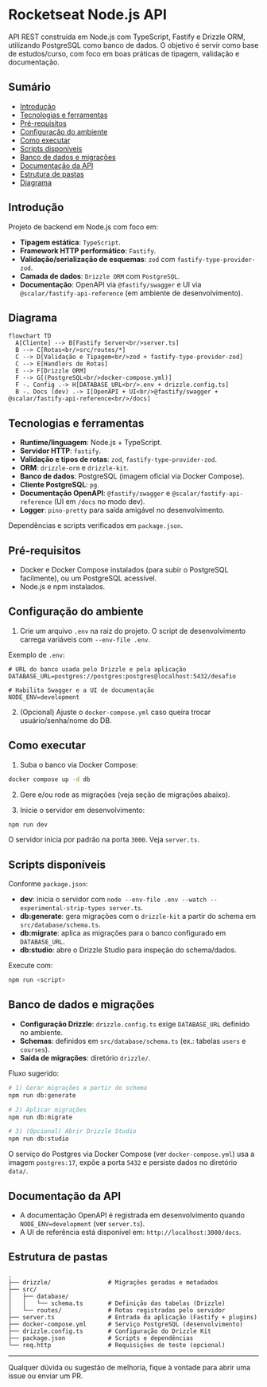# Rocketseat Node.js API

API REST construída em Node.js com TypeScript, Fastify e Drizzle ORM, utilizando PostgreSQL como banco de dados. O objetivo é servir como base de estudos/curso, com foco em boas práticas de tipagem, validação e documentação.

## Sumário

- [Introdução](#introdução)
- [Tecnologias e ferramentas](#tecnologias-e-ferramentas)
- [Pré-requisitos](#pré-requisitos)
- [Configuração do ambiente](#configuração-do-ambiente)
- [Como executar](#como-executar)
- [Scripts disponíveis](#scripts-disponíveis)
- [Banco de dados e migrações](#banco-de-dados-e-migrações)
- [Documentação da API](#documentação-da-api)
- [Estrutura de pastas](#estrutura-de-pastas)
 - [Diagrama](#diagrama)

## Introdução

Projeto de backend em Node.js com foco em:

- __Tipagem estática__: `TypeScript`.
- __Framework HTTP performático__: `Fastify`.
- __Validação/serialização de esquemas__: `zod` com `fastify-type-provider-zod`.
- __Camada de dados__: `Drizzle ORM` com `PostgreSQL`.
- __Documentação__: OpenAPI via `@fastify/swagger` e UI via `@scalar/fastify-api-reference` (em ambiente de desenvolvimento).

## Diagrama

```mermaid
flowchart TD
  A[Cliente] --> B[Fastify Server<br/>server.ts]
  B --> C[Rotas<br/>src/routes/*]
  C --> D[Validação e Tipagem<br/>zod + fastify-type-provider-zod]
  C --> E[Handlers de Rotas]
  E --> F[Drizzle ORM]
  F --> G[(PostgreSQL<br/>docker-compose.yml)]
  F -. Config .-> H[DATABASE_URL<br/>.env + drizzle.config.ts]
  B -. Docs (dev) .-> I[OpenAPI + UI<br/>@fastify/swagger + @scalar/fastify-api-reference<br/>/docs]
```

## Tecnologias e ferramentas

- __Runtime/linguagem__: Node.js + TypeScript.
- __Servidor HTTP__: `fastify`.
- __Validação e tipos de rotas__: `zod`, `fastify-type-provider-zod`.
- __ORM__: `drizzle-orm` e `drizzle-kit`.
- __Banco de dados__: PostgreSQL (imagem oficial via Docker Compose).
- __Cliente PostgreSQL__: `pg`.
- __Documentação OpenAPI__: `@fastify/swagger` e `@scalar/fastify-api-reference` (UI em `/docs` no modo dev).
- __Logger__: `pino-pretty` para saída amigável no desenvolvimento.

Dependências e scripts verificados em `package.json`.

## Pré-requisitos

- Docker e Docker Compose instalados (para subir o PostgreSQL facilmente), ou um PostgreSQL acessível.
- Node.js e npm instalados.

## Configuração do ambiente

1) Crie um arquivo `.env` na raiz do projeto. O script de desenvolvimento carrega variáveis com `--env-file .env`.

Exemplo de `.env`:

```env
# URL do banco usada pelo Drizzle e pela aplicação
DATABASE_URL=postgres://postgres:postgres@localhost:5432/desafio

# Habilita Swagger e a UI de documentação
NODE_ENV=development
```

2) (Opcional) Ajuste o `docker-compose.yml` caso queira trocar usuário/senha/nome do DB.

## Como executar

1) Suba o banco via Docker Compose:

```bash
docker compose up -d db
```

2) Gere e/ou rode as migrações (veja seção de migrações abaixo).

3) Inicie o servidor em desenvolvimento:

```bash
npm run dev
```

O servidor inicia por padrão na porta `3000`. Veja `server.ts`.

## Scripts disponíveis

Conforme `package.json`:

- __dev__: inicia o servidor com `node --env-file .env --watch --experimental-strip-types server.ts`.
- __db:generate__: gera migrações com o `drizzle-kit` a partir do schema em `src/database/schema.ts`.
- __db:migrate__: aplica as migrações para o banco configurado em `DATABASE_URL`.
- __db:studio__: abre o Drizzle Studio para inspeção do schema/dados.

Execute com:

```bash
npm run <script>
```

## Banco de dados e migrações

- __Configuração Drizzle__: `drizzle.config.ts` exige `DATABASE_URL` definido no ambiente.
- __Schemas__: definidos em `src/database/schema.ts` (ex.: tabelas `users` e `courses`).
- __Saída de migrações__: diretório `drizzle/`.

Fluxo sugerido:

```bash
# 1) Gerar migrações a partir do schema
npm run db:generate

# 2) Aplicar migrações
npm run db:migrate

# 3) (Opcional) Abrir Drizzle Studio
npm run db:studio
```

O serviço do Postgres via Docker Compose (ver `docker-compose.yml`) usa a imagem `postgres:17`, expõe a porta `5432` e persiste dados no diretório `data/`.

## Documentação da API

- A documentação OpenAPI é registrada em desenvolvimento quando `NODE_ENV=development` (ver `server.ts`).
- A UI de referência está disponível em: `http://localhost:3000/docs`.

## Estrutura de pastas

```
.
├── drizzle/                # Migrações geradas e metadados
├── src/
│   ├── database/
│   │   └── schema.ts       # Definição das tabelas (Drizzle)
│   └── routes/             # Rotas registradas pelo servidor
├── server.ts               # Entrada da aplicação (Fastify + plugins)
├── docker-compose.yml      # Serviço PostgreSQL (desenvolvimento)
├── drizzle.config.ts       # Configuração do Drizzle Kit
├── package.json            # Scripts e dependências
└── req.http                # Requisições de teste (opcional)
```

---

Qualquer dúvida ou sugestão de melhoria, fique à vontade para abrir uma issue ou enviar um PR.